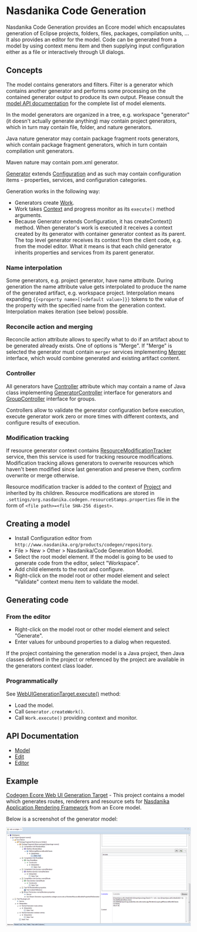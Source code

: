 # Nasdanika Code Generation

Nasdanika Code Generation provides an Ecore model which encapsulates generation of Eclipse projects, folders, files, packages, compilation units, ...
It also provides an editor for the model. Code can be generated from a model by using context menu item and then supplying input configuration either as a file or interactively
through UI dialogs.

## Concepts 

The model contains generators and filters. Filter is a generator which contains another generator and performs some processing on the contained generator output to produce its own output. 
Please consult the [model API documentation](http://www.nasdanika.org/products/codegen/apidocs/org.nasdanika.codegen/apidocs/) for the complete list of model elements.

In the model generators are organized in a tree, e.g. workspace "generator" (it doesn't actually generate anything) may contain project generators, which in turn may contain file, folder, and nature generators.

Java nature generator may contain package fragment roots generators, which contain package fragment generators, which in turn contain compilation unit generators.

Maven nature may contain pom.xml generator.

[Generator](http://www.nasdanika.org/products/codegen/apidocs/org.nasdanika.codegen/apidocs/org/nasdanika/codegen/Generator.html) extends [Configuration](http://www.nasdanika.org/products/config/apidocs/org.nasdanika.config/apidocs/org/nasdanika/config/Configuration.html?is-external=true) and as such may contain configuration items - properties, services, and configuration categories.

Generation works in the following way:

* Generators create [Work](http://www.nasdanika.org/products/codegen/apidocs/org.nasdanika.codegen/apidocs/org/nasdanika/codegen/Work.html).
* Work takes [Context](http://www.nasdanika.org/products/config/apidocs/org.nasdanika.config/apidocs/org/nasdanika/config/Context.html?is-external=true) and progress monitor as its ``execute()`` method arguments. 
* Because Generator extends Configuration, it has createContext() method. When generator's work is executed it receives a context created by its generator with container generator context as its parent. The top level generator receives its context from the client code, e.g. from the model editor. What it means is that each child generator inherits properties and services from its parent generator. 

### Name interpolation

Some generators, e.g. project generator, have name attribute. During generation the name attribute value gets interpolated to produce the name of the generated artifact, e.g. workspace project.
Interpolation means expanding ``{{<property name>[|<default value>]}}`` tokens to the value of the property with the specified name from the generation context. Interpolation makes iteration (see below) possible.    

### Reconcile action and merging

Reconcile action attribute allows to specify what to do if an artifact about to be generated already exists. One of options is "Merge". 
If "Merge" is selected the generator must contain ``merger`` services implementing [Merger](http://www.nasdanika.org/products/codegen/apidocs/org.nasdanika.codegen/apidocs/org/nasdanika/codegen/Merger) interface, which would combine generated and existing artifact content.

### Controller

All generators have [Controller](http://www.nasdanika.org/products/codegen/apidocs/org.nasdanika.codegen/apidocs/org/nasdanika/codegen/Generator.html#getController--) attribute which may contain a name of Java class implementing [GeneratorController](http://www.nasdanika.org/products/codegen/apidocs/org.nasdanika.codegen/apidocs/org/nasdanika/codegen/GeneratorController) interface for generators and [GroupController](http://www.nasdanika.org/products/codegen/apidocs/org.nasdanika.codegen/apidocs/org/nasdanika/codegen/GroupController) interface for groups.

Controllers allow to validate the generator configuration before execution, execute generator work zero or more times with different contexts, and configure results of execution.

### Modification tracking

If resource generator context contains [ResourceModificationTracker](http://www.nasdanika.org/products/codegen/apidocs/org.nasdanika.codegen/apidocs/org/nasdanika/codegen/ResourceModificationTracker.html) service, then this service is used for tracking resource modifications. Modification tracking allows generators to overwrite resources which haven't been modified since last generation and preserve them, confirm overwrite or merge otherwise.

Resource modification tracker is added to the context of [Project](http://www.nasdanika.org/products/codegen/apidocs/org.nasdanika.codegen/apidocs/org/nasdanika/codegen/Project.html) and inherited by its children. Resource modifications are stored in ``.settings/org.nasdanika.codegen.resourceStamps.properties`` file in the form of ``<file path>=<file SHA-256 digest>``.  


## Creating a model

* Install Configuration editor from ``http://www.nasdanika.org/products/codegen/repository``.
* File > New > Other > Nasdanika/Code Generation Model.
* Select the root model element. If the model is going to be used to generate code from the editor, select "Workspace". 
* Add child elements to the root and configure.
* Right-click on the model root or other model element and select "Validate" context menu item to validate the model.

## Generating code

### From the editor
    
* Right-click on the model root or other model element and select "Generate". 
* Enter values for unbound properties to a dialog when requested.

If the project containing the generation model is a Java project, then Java classes defined in the project or referenced by the project are available in the generators context class loader.

### Programmatically

See [WebUIGenerationTarget.execute()](https://github.com/Nasdanika/codegen-ecore-web-ui/blob/master/org.nasdanika.codegen.ecore.web.ui/src/org/nasdanika/codegen/ecore/web/ui/WebUIGenerationTarget.java#L90) method:

* Load the model.
* Call ``Generator.createWork()``.
* Call ``Work.execute()`` providing context and monitor.    

## API Documentation

* [Model](http://www.nasdanika.org/products/codegen/apidocs/org.nasdanika.codegen/apidocs/)
* [Edit](http://www.nasdanika.org/products/codegen/apidocs/org.nasdanika.codegen.edit/apidocs/)
* [Editor](http://www.nasdanika.org/products/codegen/apidocs/org.nasdanika.codegen.editor/apidocs/)

## Example

[Codegen Ecore Web UI Generation Target](https://github.com/Nasdanika/codegen-ecore-web-ui) - This project contains a model which generates routes, renderers and resource sets for [Nasdanika Application Rendering Framework](https://github.com/Nasdanika/server/blob/master/org.nasdanika.cdo.web/doc/application-rendering.md) from an Ecore model.

Below is a screenshot of the generator model:

![web-ui-generation-target-codegen-model.png](web-ui-generation-target-codegen-model.png)
